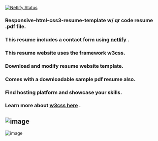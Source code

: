 [![Netlify Status](https://api.netlify.com/api/v1/badges/fb7580eb-2a51-415e-86d9-da30ce0fe83b/deploy-status)](https://app.netlify.com/sites/chase-singhofen-resume/deploys)

### Responsive-html-css3-resume-template w/ qr code resume .pdf file.
### This resume includes a contact form using [netlify](https://www.netlify.com/) .
### This resume website uses the framework w3css.
### Download and modify resume website template.
### Comes with a downloadable sample pdf resume also.
### Find hosting platform and showcase your skills.
### Learn more about [w3css here](https://www.w3schools.com/) .

![image](https://user-images.githubusercontent.com/23155302/71645854-7fe60700-2cac-11ea-81f4-be6db973510d.png)
---
![image](https://user-images.githubusercontent.com/23155302/71645872-9e4c0280-2cac-11ea-83d4-4c4855db614a.png)
